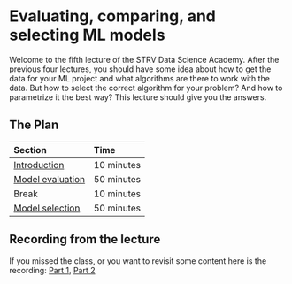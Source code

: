 # Evaluating, comparing, and selecting ML models

Welcome to the fifth lecture of the STRV Data Science Academy. After the previous four lectures, you should have some idea about how to get the data for your ML project and what algorithms are there to work with the data. But how to select the correct algorithm for your problem? And how to parametrize it the best way? This lecture should give you the answers.

## The Plan

| Section                                               | Time       |
|:------------------------------------------------------|:-----------|
| [Introduction](intro.md)                              | 10 minutes |
| [Model evaluation](model_evaluation.ipynb)            | 50 minutes |
| Break                                                 | 10 minutes |
| [Model selection](model_selection.ipynb)              | 50 minutes |

## Recording from the lecture

If you missed the class, or you want to revisit some content here is the recording: [Part 1](https://drive.google.com/file/d/1_Htk5K-b1Ms4eTemIITumYGLbh2Tslaj), [Part 2](https://drive.google.com/file/d/1k3F2U9_pZ1AM-a4jcuLXmuLYNSAPnTWC)
